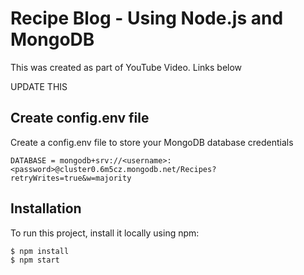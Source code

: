 # Recipe Blog - Using Node.js and MongoDB

This was created as part of YouTube Video. Links below

UPDATE THIS

## Create config.env file

Create a config.env file to store your MongoDB database credentials

```
DATABASE = mongodb+srv://<username>:<password>@cluster0.6m5cz.mongodb.net/Recipes?retryWrites=true&w=majority
```

## Installation

To run this project, install it locally using npm:

```
$ npm install
$ npm start

```
